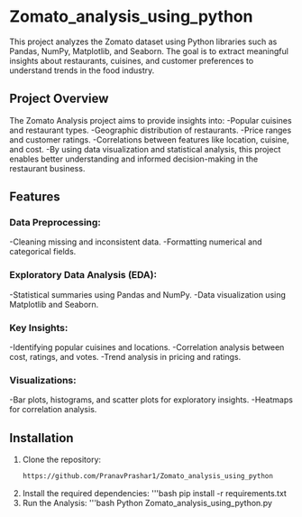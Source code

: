 # Zomato_analysis_using_python
This project analyzes the Zomato dataset using Python libraries such as Pandas, NumPy, Matplotlib, and Seaborn. The goal is to extract meaningful insights about restaurants, cuisines, and customer preferences to understand trends in the food industry.

## Project Overview
The Zomato Analysis project aims to provide insights into:
-Popular cuisines and restaurant types.
-Geographic distribution of restaurants.
-Price ranges and customer ratings.
-Correlations between features like location, cuisine, and cost.
-By using data visualization and statistical analysis, this project enables better understanding and informed decision-making in the restaurant business.


## Features
### Data Preprocessing:
-Cleaning missing and inconsistent data.
-Formatting numerical and categorical fields.
### Exploratory Data Analysis (EDA):
-Statistical summaries using Pandas and NumPy.
-Data visualization using Matplotlib and Seaborn.
### Key Insights:
-Identifying popular cuisines and locations.
-Correlation analysis between cost, ratings, and votes.
-Trend analysis in pricing and ratings.
### Visualizations:
-Bar plots, histograms, and scatter plots for exploratory insights.
-Heatmaps for correlation analysis.

## Installation

1. Clone the repository:
   ```bash
   https://github.com/PranavPrashar1/Zomato_analysis_using_python
2. Install the required dependencies:
   '''bash
   pip install -r requirements.txt
3. Run the Analysis:
   '''bash
   Python Zomato_analysis_using_python.py
   
